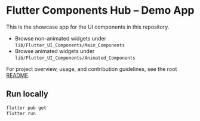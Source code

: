 # Flutter Components Hub – Demo App

This is the showcase app for the UI components in this repository.

- Browse non-animated widgets under `lib/Flutter_UI_Components/Main_Components`
- Browse animated widgets under `lib/Flutter_UI_Components/Animated_Components`

For project overview, usage, and contribution guidelines, see the root
[README](../README.md).

## Run locally

```powershell
flutter pub get
flutter run
```
